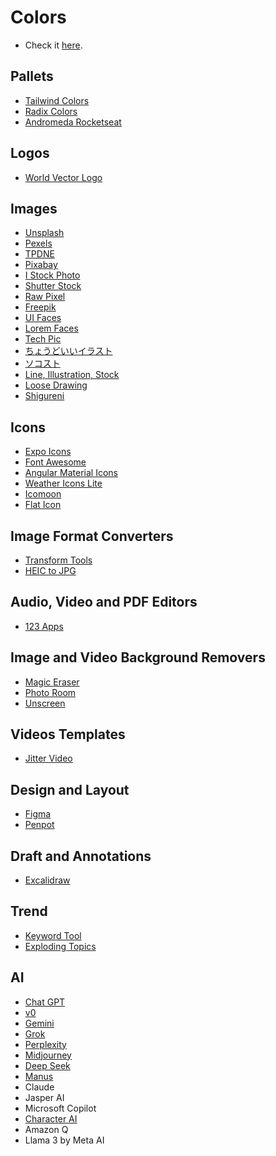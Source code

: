 # Colors

- Check it [here](https://douglasdl.github.io/Colors/).

## Pallets

- [Tailwind Colors](https://tailwindcss.com/docs/customizing-colors)
- [Radix Colors](https://www.radix-ui.com/colors)
- [Andromeda Rocketseat](https://andromeda.rocketseat.dev/?path=/story/docs-colors--page)

## Logos

- [World Vector Logo](https://worldvectorlogo.com/)

## Images

 - [Unsplash](https://unsplash.com/)
 - [Pexels](https://www.pexels.com/)
 - [TPDNE](https://thispersondoesnotexist.com/)
 - [Pixabay](https://pixabay.com/)
 - [I Stock Photo](https://www.istockphoto.com/)
 - [Shutter Stock](https://www.shutterstock.com/pt/search/donate)
 - [Raw Pixel](https://www.rawpixel.com/)
 - [Freepik](https://www.freepik.com/)
 - [UI Faces](https://www.uifaces.co/)
 - [Lorem Faces](https://loremfaces.com/)
 - [Tech Pic](http://tech-pic.com/)
 - [ちょうどいいイラスト](https://tyoudoii-illust.com/)
 - [ソコスト](https://soco-st.com/)
 - [Line, Illustration, Stock](https://www.linustock.com/)
 - [Loose Drawing](https://loosedrawing.com/)
 - [Shigureni](https://www.shigureni.com/)


## Icons
 - [Expo Icons](https://icons.expo.fyi/)
 - [Font Awesome](https://fontawesome.com/v4/icons/)
 - [Angular Material Icons](https://klarsys.github.io/angular-material-icons/)
 - [Weather Icons Lite](https://github.com/Paul-Reed/weather-icons-lite/blob/master/css_mappings.md)
 - [Icomoon](https://icomoon.io/app)
 - [Flat Icon](https://www.flaticon.com/br/)

## Image Format Converters

- [Transform Tools](https://transform.tools/)
- [HEIC to JPG](https://www.apowersoft.com/heic-to-jpg)

## Audio, Video and PDF Editors
- [123 Apps](https://123apps.com/)

## Image and Video Background Removers

- [Magic Eraser](https://magicstudio.com/magiceraser)
- [Photo Room](https://www.photoroom.com/)
- [Unscreen](https://www.unscreen.com/)

## Videos Templates
- [Jitter Video](https://jitter.video/)

## Design and Layout

- [Figma](https://www.figma.com/)
- [Penpot](https://penpot.app/)

## Draft and Annotations
- [Excalidraw](https://excalidraw.com/)

## Trend
- [Keyword Tool](https://keywordtool.io/)
- [Exploding Topics](https://explodingtopics.com/)

## AI
- [Chat GPT](https://chat.openai.com/chat)
- [v0](https://v0.dev/)
- [Gemini](https://gemini.google.com/app)
- [Grok](https://x.ai/)
- [Perplexity](https://www.perplexity.ai/)
- [Midjourney](https://www.midjourney.com/explore?tab=top)
- [Deep Seek](https://www.deepseek.com/en)
- [Manus](https://manus.im/guest)
- Claude
- Jasper AI
- Microsoft Copilot
- [Character AI](https://character.ai/)
- Amazon Q
- Llama 3 by Meta AI
